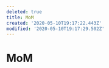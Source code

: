 ```yaml
---
deleted: true
title: MoM
created: '2020-05-10T19:17:22.443Z'
modified: '2020-05-10T19:17:29.502Z'
---
```


# MoM
